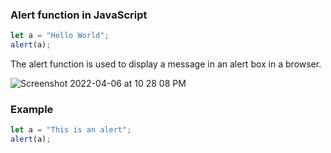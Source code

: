 ### Alert function in JavaScript

```js
let a = "Hello World";
alert(a);
```

The alert function is used to display a message in an alert box in a browser.

![Screenshot 2022-04-06 at 10 28 08 PM](https://user-images.githubusercontent.com/28717686/162028281-3912f08f-a9fb-42f7-a1c7-301489e4a7b2.png)

### Example

```js
let a = "This is an alert";
alert(a);
```
